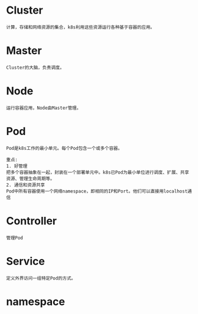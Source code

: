 # Cluster

```
计算，存储和网络资源的集合，k8s利用这些资源运行各种基于容器的应用。
```

# Master

```
Cluster的大脑，负责调度。
```

# Node

```
运行容器应用，Node由Master管理。
```

# Pod

```
Pod是k8s工作的最小单元。每个Pod包含一个或多个容器。

重点:
1. 好管理
把多个容器抽象在一起，封装在一个部署单元中。k8s已Pod为最小单位进行调度、扩展、共享资源、管理生命周期等。
2. 通信和资源共享
Pod中所有容器使用一个网络namespace，即相同的IP和Port。他们可以直接用localhost通信
```

# Controller

```
管理Pod
```

# Service

```
定义外界访问一组特定Pod的方式。
```

# namespace

```

```